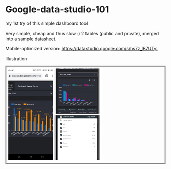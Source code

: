 # Google-data-studio-101
my 1st try of this simple dashboard tool 

Very simple, cheap and thus slow :)
2 tables (public and private), merged into a sample datasheet.

Mobile-optimized version:
https://datastudio.google.com/s/hs7z_B7UTyI

Illustration
<div style="border-style: solid; border-color: gray;">
  <img src="Screenshot.jpg" alt="combo!" style="max-height:300px; width:auto;">
</div>
